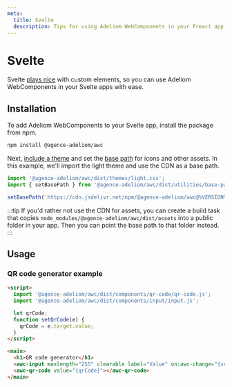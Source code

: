 ```yaml
---
meta:
  title: Svelte
  description: Tips for using Adeliom WebComponents in your Preact app.
---
```


# Svelte

Svelte [plays nice](https://custom-elements-everywhere.com/#svelte) with custom elements, so you can use Adeliom WebComponents in your Svelte apps with ease.

## Installation

To add Adeliom WebComponents to your Svelte app, install the package from npm.

```bash
npm install @agence-adeliom/awc
```

Next, [include a theme](/getting-started/themes) and set the [base path](/getting-started/installation#setting-the-base-path) for icons and other assets. In this example, we'll import the light theme and use the CDN as a base path.

```jsx
import '@agence-adeliom/awc/dist/themes/light.css';
import { setBasePath } from '@agence-adeliom/awc/dist/utilities/base-path';

setBasePath('https://cdn.jsdelivr.net/npm/@agence-adeliom/awc@%VERSION%/%CDNDIR%/');
```

:::tip
If you'd rather not use the CDN for assets, you can create a build task that copies `node_modules/@agence-adeliom/awc/dist/assets` into a public folder in your app. Then you can point the base path to that folder instead.
:::

## Usage

### QR code generator example

```html
<script>
  import '@agence-adeliom/awc/dist/components/qr-code/qr-code.js';
  import '@agence-adeliom/awc/dist/components/input/input.js';

  let qrCode;
  function setQrCode(e) {
    qrCode = e.target.value;
  }
</script>

<main>
  <h1>QR code generator</h1>
  <awc-input maxlength="255" clearable label="Value" on:awc-change="{setQrCode}"></awc-input>
  <awc-qr-code value="{qrCode}"></awc-qr-code>
</main>
```
